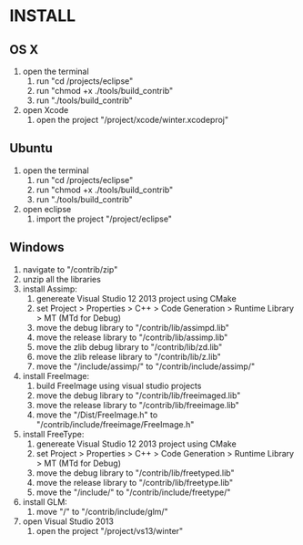 # INSTALL #

## OS X ##

1. open the terminal
    1. run "cd <winter-root-dir>/projects/eclipse"
    2. run "chmod +x ./tools/build_contrib"
    3. run "./tools/build_contrib"
2. open Xcode
    1. open the project "<winter-root-dir>/project/xcode/winter.xcodeproj"

## Ubuntu ##

1. open the terminal
    1. run "cd <winter-root-dir>/projects/eclipse"
    2. run "chmod +x ./tools/build_contrib"
    3. run "./tools/build_contrib"
2. open eclipse
    1. import the project "<winter-root-dir>/project/eclipse"

## Windows ##

1. navigate to "<winter-root-dir>/contrib/zip"
2. unzip all the libraries
3. install Assimp:
	1. genereate Visual Studio 12 2013 project using CMake
	2. set Project > Properties > C++ > Code Generation > Runtime Library > MT (MTd for Debug)
	3. move the debug library to "<winter-root-dir>/contrib/lib/assimpd.lib"
	4. move the release library to "<winter-root-dir>/contrib/lib/assimp.lib"
	5. move the zlib debug library to "<winter-root-dir>/contrib/lib/zd.lib"
	6. move the zlib release library to "<winter-root-dir>/contrib/lib/z.lib"
	7. move the "<assimp-root-dir>/include/assimp/" to "<winter-root-dir>/contrib/include/assimp/"
4. install FreeImage:
	1. build FreeImage using visual studio projects
	2. move the debug library to "<winter-root-dir>/contrib/lib/freeimaged.lib"
	3. move the release library to "<winter-root-dir>/contrib/lib/freeimage.lib"
	4. move the "<freeimage-root-dir>/Dist/FreeImage.h" to "<winter-root-dir>/contrib/include/freeimage/FreeImage.h"
4. install FreeType:
	1. genereate Visual Studio 12 2013 project using CMake
	2. set Project > Properties > C++ > Code Generation > Runtime Library > MT (MTd for Debug)
	3. move the debug library to "<winter-root-dir>/contrib/lib/freetyped.lib"
	4. move the release library to "<winter-root-dir>/contrib/lib/freetype.lib"
	5. move the "<freetype-root-dir>/include/" to "<winter-root-dir>/contrib/include/freetype/"
5. install GLM:
	1. move "<glm-root-dir>/" to "<winter-root-dir>/contrib/include/glm/"
6. open Visual Studio 2013
	1. open the project "<winter-root-dir>/project/vs13/winter"
